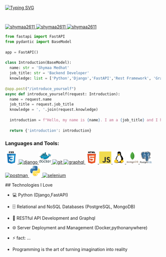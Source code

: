 
<style>
  .typewriter-text {
    color: red !important;
  }
</style>
<p>
<a href="https://git.io/typing-svg">
  <img src="https://readme-typing-svg.demolab.com?font=Fira+Code&red=%23FF0000&size=25&duration=3000&pause=503&center=true&vCenter=true&width=1000&lines=Hi 👋+Friends;My+name+is+Shymaa+Medhat+.;I+am+a+Django+Backend+Developer;"  alt="Typing SVG"  />
</a>
</p>
<br/>

<span align="left"><a href="https://github.com/Shymaa2611"> <img src="https://komarev.com/ghpvc/?username=shymaa2611&label=Github&color=0e75b6&style=flat" alt="shymaa2611" /> </a></span>
<span align="left"><a href="https://www.linkedin.com/in/shymaa-medhat-4104b0289"> <img src="https://komarev.com/ghpvc/?username=shymaa2611&label=LinkedIn&color=0e75b6&style=flat" alt="shymaa2611" /> </a></span>
<span align="left"><a href="https://www.facebook.com/shaymaa.madhetahmed?mibextid=b06tZ0"> <img src="https://komarev.com/ghpvc/?username=shymaa2611&label=Facebook&color=0e75b6&style=flat" alt="shymaa2611" /> </a></span>
<p>

  ```python
from fastapi import FastAPI
from pydantic import BaseModel

app = FastAPI()

class Introduction(BaseModel):
    name: str = 'Shymaa Medhat'
    job_title: str = 'Backend Developer'
    knowledge: list = ['Python','Django','FastAPI','Rest Framework', 'Graphql', 'Swagger', 'PostgreSQL', 'MongoDB']

@app.post("/introduce_yourself")
async def introduce_yourself(request: Introduction):
    name = request.name
    job_title = request.job_title
    knowledge = ', '.join(request.knowledge)

    introduction = f"Hello, my name is {name}. I am a {job_title} and I have Knowledge in {knowledge}."

    return {'introduction': introduction}
```
</p>



<h3 align="left">Languages and Tools:</h3>
<p align="left"> <a href="https://www.w3schools.com/css/" target="_blank" rel="noreferrer"> <img src="https://raw.githubusercontent.com/devicons/devicon/master/icons/css3/css3-original-wordmark.svg" alt="css3" width="40" height="40"/> </a> <a href="https://www.djangoproject.com/" target="_blank" rel="noreferrer"> <img src="https://cdn.worldvectorlogo.com/logos/django.svg" alt="django" width="40" height="40"/> </a> <a href="https://www.docker.com/" target="_blank" rel="noreferrer"> <img src="https://raw.githubusercontent.com/devicons/devicon/master/icons/docker/docker-original-wordmark.svg" alt="docker" width="40" height="40"/> </a> <a href="https://git-scm.com/" target="_blank" rel="noreferrer"> <img src="https://www.vectorlogo.zone/logos/git-scm/git-scm-icon.svg" alt="git" width="40" height="40"/> </a> <a href="https://graphql.org" target="_blank" rel="noreferrer"> <img src="https://www.vectorlogo.zone/logos/graphql/graphql-icon.svg" alt="graphql" width="40" height="40"/> </a> <a href="https://www.w3.org/html/" target="_blank" rel="noreferrer"> <img src="https://raw.githubusercontent.com/devicons/devicon/master/icons/html5/html5-original-wordmark.svg" alt="html5" width="40" height="40"/> </a> <a href="https://developer.mozilla.org/en-US/docs/Web/JavaScript" target="_blank" rel="noreferrer"> <img src="https://raw.githubusercontent.com/devicons/devicon/master/icons/javascript/javascript-original.svg" alt="javascript" width="40" height="40"/> </a> <a href="https://www.linux.org/" target="_blank" rel="noreferrer"> <img src="https://raw.githubusercontent.com/devicons/devicon/master/icons/linux/linux-original.svg" alt="linux" width="40" height="40"/> </a> <a href="https://www.mongodb.com/" target="_blank" rel="noreferrer"> <img src="https://raw.githubusercontent.com/devicons/devicon/master/icons/mongodb/mongodb-original-wordmark.svg" alt="mongodb" width="40" height="40"/> </a> <a href="https://www.postgresql.org" target="_blank" rel="noreferrer"> <img src="https://raw.githubusercontent.com/devicons/devicon/master/icons/postgresql/postgresql-original-wordmark.svg" alt="postgresql" width="40" height="40"/> </a> <a href="https://postman.com" target="_blank" rel="noreferrer"> <img src="https://www.vectorlogo.zone/logos/getpostman/getpostman-icon.svg" alt="postman" width="40" height="40"/> </a> <a href="https://www.python.org" target="_blank" rel="noreferrer"> <img src="https://raw.githubusercontent.com/devicons/devicon/master/icons/python/python-original.svg" alt="python" width="40" height="40"/> </a>
<a href="https://www.selenium.dev" target="_blank" rel="noreferrer"> <img src="https://seeklogo.com/images/F/fastapi-logo-541BAA112F-seeklogo.com.png" alt="selenium" width="40" height="40"/> </a>
</p>
## Technologies I Love

- 💻 Python (Django,FastAPI)
- 🗄️ Relational and NoSQL Databases (PostgreSQL, MongoDB)
- 🚀 RESTful API Development and Graphql
- 🌐 Server Deployment and Management (Docker,pythonanywhere)

- ⚡ fact: ...
- Programming is the art of turning imagination into reality

